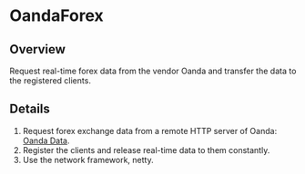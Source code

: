 # OandaForex

## Overview
Request real-time forex data from the vendor Oanda and transfer the data to the registered clients.


## Details
1. Request forex exchange data from a remote HTTP server of Oanda: <a href="http://developer.oanda.com/java-live/introduction/">Oanda Data</a>.
2. Register the clients and release real-time data to them constantly.
3. Use the network framework, netty.
